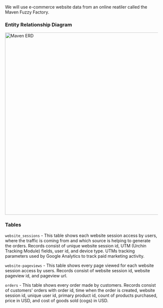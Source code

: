 We will use e-commerce website data from an online reatiler called the Maven Fuzzy Factory.

### Entity Relationship Diagram
<img width="602" alt="Maven ERD" src="https://user-images.githubusercontent.com/70214561/220702404-e4aa5230-b446-43f8-99b9-d9e06373c84a.png">

### Tables
`website_sessions` - This table shows each website session access by users, where the traffic is coming from and which source is helping to generate the orders. Records consist of unique website session id, UTM (Urchin Tracking Module) fields, user id, and device type. UTMs tracking parameters used by Google Analytics to track paid marketing activity.

`website-pageviews` - This table shows every page viewed for each website session access by users. Records consist of website session id, website pageview id, and pageview url.

`orders` - This table shows every order made by customers. Records consist of customers' orders with order id, time when the order is created, website session id, unique user id, primary product id, count of products purchased, price in USD, and cost of goods sold (cogs) in USD.

